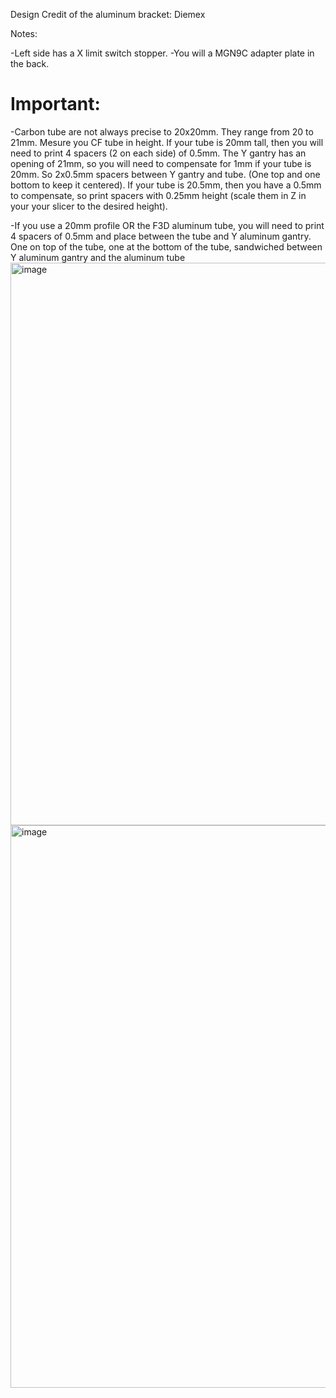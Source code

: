 Design Credit of the aluminum bracket: Diemex 

Notes:
  
  -Left side has a X limit switch stopper.
  -You will a MGN9C adapter plate in the back. 
   
  # Important:
  -Carbon tube are not always precise to 20x20mm. They range from 20 to 21mm. Mesure you CF tube in height. If your tube is 20mm tall, then you will need to print 4 spacers (2 on each side) of 0.5mm. The Y gantry has an opening of 21mm, so you will need to compensate for 1mm if your tube is 20mm. So 2x0.5mm spacers between Y gantry and tube. (One top and one bottom to keep it centered). If your tube is 20.5mm, then you have a 0.5mm to compensate, so print spacers with 0.25mm height (scale them in Z in your your slicer to the desired height).
  
  -If you use a 20mm profile OR the F3D aluminum tube, you will need to print 4 spacers of 0.5mm and place between the tube and Y aluminum gantry. One on top of the tube, one at the bottom of the tube, sandwiched between Y aluminum gantry and the aluminum tube
<img width="900" alt="image" src="https://user-images.githubusercontent.com/37383368/228685045-eee5feed-2ff6-4bb8-a622-9829fe762186.png">
<img width="900" alt="image" src="https://user-images.githubusercontent.com/37383368/228685093-250a4cc2-3dd4-4025-b89f-e0d34b71e640.png">




